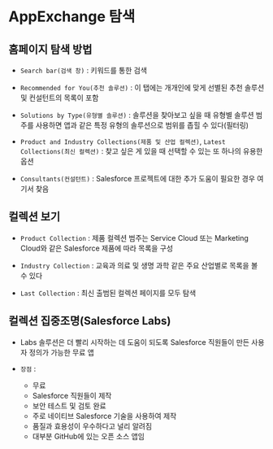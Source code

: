 # AppExchange 탐색

## 홈페이지 탐색 방법

 - `Search bar(검색 창)` : 키워드를 통한 검색

 - `Recommended for You(추천 솔루션)` : 이 탭에는 개개인에 맞게 선별된 추천 솔루션 및 컨설턴트의 목록이 포함

 - `Solutions by Type(유형별 솔루션)` : 솔루션을 찾아보고 싶을 때 유형별 솔루션 범주를 사용하면 앱과 같은 특정 유형의 솔루션으로 범위를 좁힐 수 있다(필터링)

 - `Product and Industry Collections(제품 및 산업 컬렉션)`, `Latest Collections(최신 컬렉션)` : 찾고 싶은 게 있을 때 선택할 수 있는 또 하나의 유용한 옵션
 
 - `Consultants(컨설턴트)` :  Salesforce 프로젝트에 대한 추가 도움이 필요한 경우 여기서 찾음

## 컬렉션 보기

 - `Product Collection` : 제품 컬렉션 범주는 Service Cloud 또는 Marketing Cloud와 같은 Salesforce 제품에 따라 목록을 구성

 - `Industry Collection` : 교육과 의료 및 생명 과학 같은 주요 산업별로 목록을 볼 수 있다

 - `Last Collection` : 최신 출범된 컬렉션 페이지를 모두 탐색

## 컬렉션 집중조명(Salesforce Labs)

 - Labs 솔루션은 더 빨리 시작하는 데 도움이 되도록 Salesforce 직원들이 만든 사용자 정의가 가능한 무료 앱

 - `장점` :
    - 무료
    - Salesforce 직원들이 제작
    - 보안 테스트 및 검토 완료
    - 주로 네이티브 Salesforce 기술을 사용하여 제작
    - 품질과 효용성이 우수하다고 널리 알려짐
    - 대부분 GitHub에 있는 오픈 소스 앱임
